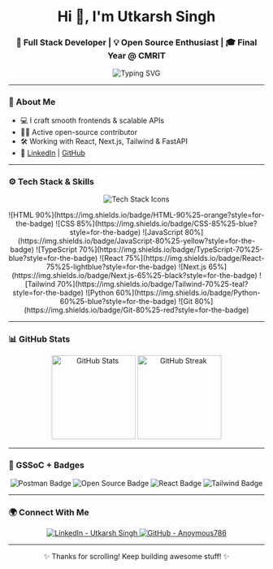<h1 align="center">Hi 👋, I'm Utkarsh Singh</h1>
<h3 align="center">🚀 Full Stack Developer | 💡 Open Source Enthusiast | 🎓 Final Year @ CMRIT</h3>

<p align="center">
  <img src="https://readme-typing-svg.herokuapp.com?font=Fira+Code&size=22&pause=1000&color=F76F00&center=true&vCenter=true&width=435&lines=Code.+Create.+Repeat.;Next.js+%7C+React+%7C+API+Wizard;Clean+UI+is+my+superpower.;Contributor+@GSSoC+2024;Always+Leveling+Up+💻" alt="Typing SVG" />
</p>

---

### 🧠 About Me

- 💻 I craft smooth frontends & scalable APIs  
- 🧑‍💻 Active open-source contributor  
- 🛠 Working with React, Next.js, Tailwind & FastAPI  
- 🔗 [LinkedIn](https://www.linkedin.com/in/utkarsh746/) | [GitHub](https://github.com/Anoymous786)

---

### ⚙ Tech Stack & Skills

<p align="center">
  <img src="https://skillicons.dev/icons?i=js,ts,react,nextjs,html,css,tailwind,python,git,github,postman,vscode" alt="Tech Stack Icons" />
</p>

<p align="center">
  ![HTML 90%](https://img.shields.io/badge/HTML-90%25-orange?style=for-the-badge) 
  ![CSS 85%](https://img.shields.io/badge/CSS-85%25-blue?style=for-the-badge) 
  ![JavaScript 80%](https://img.shields.io/badge/JavaScript-80%25-yellow?style=for-the-badge) 
  ![TypeScript 70%](https://img.shields.io/badge/TypeScript-70%25-blue?style=for-the-badge) 
  ![React 75%](https://img.shields.io/badge/React-75%25-lightblue?style=for-the-badge) 
  ![Next.js 65%](https://img.shields.io/badge/Next.js-65%25-black?style=for-the-badge) 
  ![Tailwind 70%](https://img.shields.io/badge/Tailwind-70%25-teal?style=for-the-badge) 
  ![Python 60%](https://img.shields.io/badge/Python-60%25-blue?style=for-the-badge) 
  ![Git 80%](https://img.shields.io/badge/Git-80%25-red?style=for-the-badge)
</p>

---

### 📊 GitHub Stats

<p align="center">
  <img src="https://github-readme-stats.vercel.app/api?username=Anoymous786&show_icons=true&theme=tokyonight&count_private=true&hide_border=true" height="165" alt="GitHub Stats" />
  <img src="https://streak-stats.demolab.com/?user=Anoymous786&theme=tokyonight&hide_border=true" height="165" alt="GitHub Streak" />
</p>

---

### 🏅 GSSoC + Badges

<p align="center">
  <img src="https://img.shields.io/badge/Postman-API--Ninja-orange?style=flat-square&logo=postman" alt="Postman Badge" />
  <img src="https://img.shields.io/badge/Open%20Source-Active-green?style=flat-square&logo=github" alt="Open Source Badge" />
  <img src="https://img.shields.io/badge/React-Lover-blue?style=flat-square&logo=react" alt="React Badge" />
  <img src="https://img.shields.io/badge/Tailwind-Fan-teal?style=flat-square&logo=tailwindcss" alt="Tailwind Badge" />
</p>

---

### 🌍 Connect With Me

<p align="center">
  <a href="https://www.linkedin.com/in/utkarsh746/" target="_blank" title="LinkedIn - Utkarsh Singh">
    <img src="https://img.shields.io/badge/LinkedIn-Utkarsh%20Singh-blue?style=for-the-badge&logo=linkedin" alt="LinkedIn - Utkarsh Singh" />
  </a>
  <a href="https://github.com/Anoymous786" target="_blank" title="GitHub - Anoymous786">
    <img src="https://img.shields.io/badge/GitHub-Profile-black?style=for-the-badge&logo=github" alt="GitHub - Anoymous786" />
  </a>
</p>

---

<p align="center">✨ Thanks for scrolling! Keep building awesome stuff! ✨</p>

